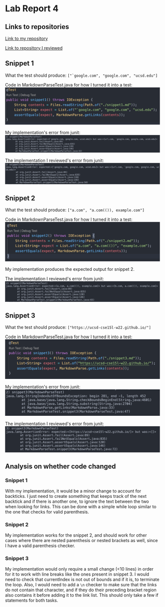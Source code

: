 # Lab Report 4
## Links to repositories
[Link to my repository](https://github.com/parth4apple/markdown-parse)

[Link to repository I reviewed](https://github.com/atruong39/markdown-parse)

## Snippet 1
What the test should produce: ``["`google.com", "google.com", "ucsd.edu"]``

Code in MarkdownParseTest.java for how I turned it into a test:
![code for snippet 1 testing](./labreport4assets/img1.png)

My implementation's error from junit:
![my error snippet 1](./labreport4assets/myerror1.png)

The implementation I reviewed's error from junit:
![their error snippet 1](./labreport4assets/theirerror1.png)



## Snippet 2
What the test should produce: `["a.com", "a.com(()), example.com"]`

Code in MarkdownParseTest.java for how I turned it into a test:
![code for snippet 2 testing](./labreport4assets/img2.png)

My implementation produces the expected output for snippet 2.

The implementation I reviewed's error from junit:
![their error snippet 2](./labreport4assets/theirerror2.png)

## Snippet 3
What the test should produce: `["https://ucsd-cse15l-w22.github.io/"]`

Code in MarkdownParseTest.java for how I turned it into a test:
![code for snippet 3 testing](./labreport4assets/img3.png)

My implementation's error from junit:
![my error snippet 3](./labreport4assets/myerror3.png)

The implementation I reviewed's error from junit:
![their error snippet 3](./labreport4assets/theirerror3.png)


## Analysis on whether code changed 
### Snippet 1
With my implementation, it would be a minor change to account for backticks. I just need to create something that keeps track of the next backtick and if there is another one, to ignore the text between the two when looking for links. This can be done with a simple while loop similar to the one that checks for valid parenthesis. 

### Snippet 2
My implementation works for the snippet 2, and should work for other cases where there are nested parenthesis or nested brackets as well, since I have a valid parenthesis checker.

### Snippet 3
My implementation would only require a small change (<10 lines) in order for it to work with line breaks like the ones present in snippet 3. I would need to check that currentIndex is not out of bounds and if it is, to terminate the loop. Also, I would need to add a `\n` checker to make sure that the links do not contain that character, and if they do their preceding bracket region also contains it before adding it to the link list. This should only take a few if statements for both tasks.

